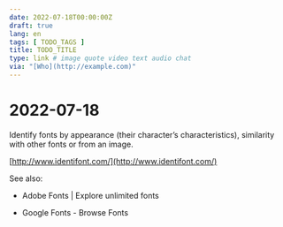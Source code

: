 ```yaml
---
date: 2022-07-18T00:00:00Z
draft: true
lang: en
tags: [ TODO_TAGS ]
title: TODO_TITLE
type: link # image quote video text audio chat
via: "[Who](http://example.com)"
---
```



# 2022-07-18


Identify fonts by appearance (their character’s characteristics), similarity with other fonts or from an image.

[http://www.identifont.com/](http://www.identifont.com/)

See also:

* Adobe Fonts | Explore unlimited fonts

* Google Fonts - Browse Fonts

